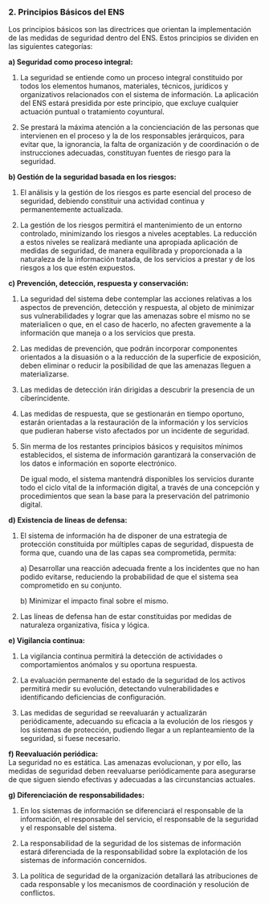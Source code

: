 ### 2. **Principios Básicos del ENS** <!-- {docsify-ignore} -->

Los principios básicos son las directrices que orientan la implementación de las medidas de seguridad dentro del ENS. Estos principios se dividen en las siguientes categorías:

**a) Seguridad como proceso integral:**  
1. La seguridad se entiende como un proceso integral constituido por todos los elementos humanos, materiales, técnicos, jurídicos y organizativos relacionados con el sistema de información. La aplicación del ENS estará presidida por este principio, que excluye cualquier actuación puntual o tratamiento coyuntural.

2. Se prestará la máxima atención a la concienciación de las personas que intervienen en el proceso y la de los responsables jerárquicos, para evitar que, la ignorancia, la falta de organización y de coordinación o de instrucciones adecuadas, constituyan fuentes de riesgo para la seguridad.

**b) Gestión de la seguridad basada en los riesgos:**  
1. El análisis y la gestión de los riesgos es parte esencial del proceso de seguridad, debiendo constituir una actividad continua y permanentemente actualizada.

2. La gestión de los riesgos permitirá el mantenimiento de un entorno controlado, minimizando los riesgos a niveles aceptables. La reducción a estos niveles se realizará mediante una apropiada aplicación de medidas de seguridad, de manera equilibrada y proporcionada a la naturaleza de la información tratada, de los servicios a prestar y de los riesgos a los que estén expuestos.

**c) Prevención, detección, respuesta y conservación:**  
1. La seguridad del sistema debe contemplar las acciones relativas a los aspectos de prevención, detección y respuesta, al objeto de minimizar sus vulnerabilidades y lograr que las amenazas sobre el mismo no se materialicen o que, en el caso de hacerlo, no afecten gravemente a la información que maneja o a los servicios que presta.

2. Las medidas de prevención, que podrán incorporar componentes orientados a la disuasión o a la reducción de la superficie de exposición, deben eliminar o reducir la posibilidad de que las amenazas lleguen a materializarse.

3. Las medidas de detección irán dirigidas a descubrir la presencia de un ciberincidente.

4. Las medidas de respuesta, que se gestionarán en tiempo oportuno, estarán orientadas a la restauración de la información y los servicios que pudieran haberse visto afectados por un incidente de seguridad.

5. Sin merma de los restantes principios básicos y requisitos mínimos establecidos, el sistema de información garantizará la conservación de los datos e información en soporte electrónico.

    De igual modo, el sistema mantendrá disponibles los servicios durante todo el ciclo vital de la información digital, a través de una concepción y procedimientos que sean la base para la preservación del patrimonio digital.

**d) Existencia de líneas de defensa:**  
1. El sistema de información ha de disponer de una estrategia de protección constituida por múltiples capas de seguridad, dispuesta de forma que, cuando una de las capas sea comprometida, permita:

    a) Desarrollar una reacción adecuada frente a los incidentes que no han podido evitarse, reduciendo la probabilidad de que el sistema sea comprometido en su conjunto.

    b) Minimizar el impacto final sobre el mismo.

2. Las líneas de defensa han de estar constituidas por medidas de naturaleza organizativa, física y lógica.

**e) Vigilancia continua:**  
1. La vigilancia continua permitirá la detección de actividades o comportamientos anómalos y su oportuna respuesta.

2. La evaluación permanente del estado de la seguridad de los activos permitirá medir su evolución, detectando vulnerabilidades e identificando deficiencias de configuración.

3. Las medidas de seguridad se reevaluarán y actualizarán periódicamente, adecuando su eficacia a la evolución de los riesgos y los sistemas de protección, pudiendo llegar a un replanteamiento de la seguridad, si fuese necesario.

**f) Reevaluación periódica:**  
La seguridad no es estática. Las amenazas evolucionan, y por ello, las medidas de seguridad deben reevaluarse periódicamente para asegurarse de que siguen siendo efectivas y adecuadas a las circunstancias actuales.

**g) Diferenciación de responsabilidades:**  
1. En los sistemas de información se diferenciará el responsable de la información, el responsable del servicio, el responsable de la seguridad y el responsable del sistema.

2. La responsabilidad de la seguridad de los sistemas de información estará diferenciada de la responsabilidad sobre la explotación de los sistemas de información concernidos.

3. La política de seguridad de la organización detallará las atribuciones de cada responsable y los mecanismos de coordinación y resolución de conflictos.